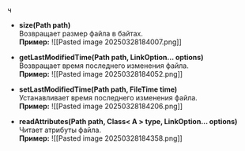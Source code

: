ч
- **size(Path path)**  
	Возвращает размер файла в байтах.  
**Пример:**
![[Pasted image 20250328184007.png]]

- **getLastModifiedTime(Path path, LinkOption... options)**  
	Возвращает время последнего изменения файла.  
**Пример:**
![[Pasted image 20250328184052.png]]

- **setLastModifiedTime(Path path, FileTime time)**  
	Устанавливает время последнего изменения файла.  
**Пример:**
![[Pasted image 20250328184206.png]]

- **readAttributes(Path path, Class< A > type, LinkOption... options)**  
	Читает атрибуты файла.  
**Пример:**
![[Pasted image 20250328184358.png]]